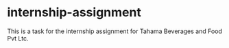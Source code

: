 # internship-assignment

This is a task for the internship assignment for Tahama Beverages and Food Pvt Ltc.
